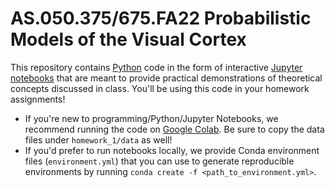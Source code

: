 # AS.050.375/675.FA22 Probabilistic Models of the Visual Cortex

This repository contains [Python](https://docs.python.org/3/tutorial/index.html) code in the form of interactive [Jupyter notebooks](https://docs.jupyter.org/en/latest/) that are meant to provide practical demonstrations of theoretical concepts discussed in class. You'll be using this code in your homework assignments!

- If you're new to programming/Python/Jupyter Notebooks, we recommend running the code on [Google Colab](https://colab.research.google.com/). Be sure to copy the data files under `homework_1/data` as well!
- If you'd prefer to run notebooks locally, we provide Conda environment files (`environment.yml`) that you can use to generate reproducible environments by running `conda create -f <path_to_environment.yml>`.
